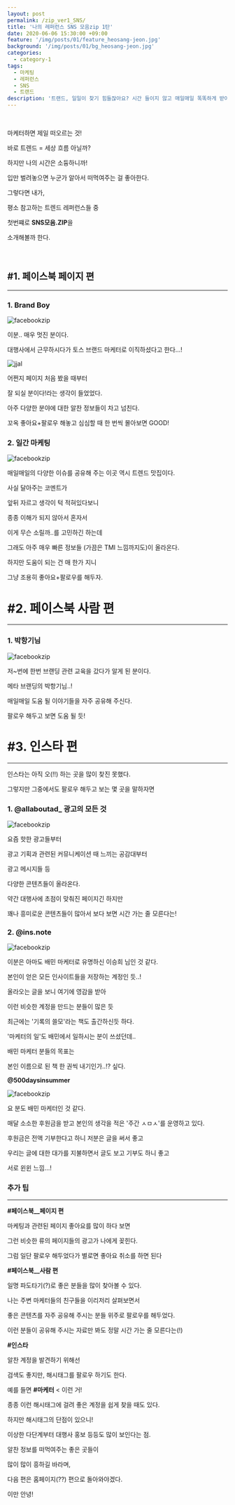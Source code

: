 ```yaml
---
layout: post
permalink: /zip_ver1_SNS/
title: '나의 레퍼런스 SNS 모음zip 1탄'
date: 2020-06-06 15:30:00 +09:00
feature: '/img/posts/01/feature_heosang-jeon.jpg'
background: '/img/posts/01/bg_heosang-jeon.jpg'
categories:
  - category-1
tags:
  - 마케팅
  - 레퍼런스
  - SNS
  - 트랜드
description: '트랜드, 일일이 찾기 힘들잖아요? 시간 들이지 않고 매일매일 똑똑하게 받아먹는 트랜드 모음집을 소개합니다.'
---
```






﻿

마케터하면 제일 떠오르는 것!

바로 트렌드 = 세상 흐름 아닐까?

하지만 나의 시간은 소듕하니까!

입만 벌려놓으면 누군가 알아서 떠먹여주는 걸 좋아한다.



그렇다면 내가,

평소 참고하는 트렌드 레퍼런스들 중

 첫번쨰로 **SNS모음.ZIP**을

소개해볼까 한다.   

　  



  

## #1. 페이스북 페이지 편

***

###  **1. Brand Boy**

![facebookzip](/img/posts/01/04.png)



이분.. 매우 멋진 분이다.

대행사에서 근무하시다가 토스 브랜드 마케터로 이직하셨다고 한다...!

![jjal](/img/posts/01/01.PNG)



어쩐지 페이지 처음 봤을 때부터

잘 되실 분이다!라는 생각이 들었었다.



아주 다양한 분야에 대한 알찬 정보들이 차고 넘친다.

꼬옥 좋아요+팔로우 해놓고 심심할 때 한 번씩 몰아보면 GOOD!  <br/>



### **2. 일간 마케팅**

![facebookzip](/img/posts/01/02.png)



매일매일의 다양한 이슈를 공유해 주는 이곳 역시 트렌드 맛집이다.



사실 달아주는 코멘트가

앞뒤 자르고 생각이 턱 적혀있다보니

종종 이해가 되지 않아서 혼자서

이게 무슨 소릴까..를 고민하긴 하는데

그래도 아주 매우 빠른 정보들 (가끔은 TMI 느낌까지도)이 올라온다.



하지만 도움이 되는 건 매 한가 지니

그냥 조용히 좋아요+팔로우를 해두자.





# #2. 페이스북 사람 편

***



### **1. 박항기님**

![facebookzip](/img/posts/01/03.png)



저~번에 한번 브랜딩 관련 교육을 갔다가 알게 된 분이다.



메타 브랜딩의 박항기님..!

매일매일 도움 될 이야기들을 자주 공유해 주신다.

팔로우 해두고 보면 도움 될 듯!



# **#3. 인스타 편**

***



인스타는 아직 오(!!) 하는 곳을 많이 찾진 못했다.

그렇지만 그중에서도 팔로우 해두고 보는 몇 곳을 말하자면



### **1. @allaboutad_** 광고의 모든 것

![facebookzip](/img/posts/01/06.png)



요즘 핫한 광고들부터

광고 기획과 관련된 커뮤니케이션 때 느끼는 공감대부터

광고 메시지들 등

다양한 콘텐츠들이 올라온다.



약간 대행사에 초점이 맞춰진 페이지긴 하지만

꽤나 흥미로운 콘텐츠들이 많아서 보다 보면 시간 가는 줄 모른다는!



### **2. @ins.note**

![facebookzip](/img/posts/01/07.png)





이분은 아마도 배민 마케터로 유명하신 이승희 님인 것 같다.

본인이 얻은 모든 인사이트들을 저장하는 계정인 듯..!



올라오는 글을 보니 여기에 영감을 받아

이런 비슷한 계정을 만드는 분들이 많은 듯



최근에는 '기록의 쓸모'라는 책도 출간하신듯 하다.

'마케터의 일'도 배민에서 일하시는 분이 쓰셨던데..



배민 마케터 분들의 목표는

본인 이름으로 된 책 한 권씩 내기인가..!? 싶다.



**@500daysinsummer**

![facebookzip](/img/posts/01/05.png)



요 분도 배민 마케터인 것 같다.

매달 소소한 후원금을 받고 본인의 생각을 적은 '주간 ㅅㅁㅅ'를 운영하고 있다.

후원금은 전액 기부한다고 하니 저분은 글을 써서 좋고

우리는 글에 대한 대가를 지불하면서 글도 보고 기부도 하니 좋고

서로 윈윈 느낌...!



### **추가 팁**

***

**#페이스북__페이지 편**

마케팅과 관련된 페이지 좋아요를 많이 하다 보면

그런 비슷한 류의 페이지들의 광고가 나에게 꽂힌다.

그럼 일단 팔로우 해두었다가 별로면 좋아요 취소를 하면 된다



**#페이스북__사람 편**

일명 파도타기(?)로 좋은 분들을 많이 찾아볼 수 있다.

나는 주변 마케터들의 친구들을 이리저리 살펴보면서

좋은 콘텐츠를 자주 공유해 주시는 분들 위주로 팔로우를 해두었다.

이런 분들이 공유해 주시는 자료만 봐도 정말 시간 가는 줄 모른다는(!)



**#인스타**

알찬 계정을 발견하기 위해선

검색도 좋지만, 해시태그를 팔로우 하기도 한다.

예를 들면 **#마케터** < 이런 거!

종종 이런 해시태그에 걸려 좋은 계정을 쉽게 찾을 때도 있다.

하지만 해시태그의 단점이 있으니!

이상한 다단계부터 대행사 홍보 등등도 많이 보인다는 점.



알찬 정보를 떠먹여주는 좋은 곳들이

많이 많이 흥하길 바라며,

다음 편은 홈페이지(??) 편으로 돌아와야겠다.

이만 안녕!

﻿